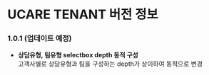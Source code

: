 # UCARE TENANT 버전 정보

### 1.0.1 (업데이트 예정)
- **상담유형, 팀유형 selectbox depth 동적 구성**   
고객사별로 상담유형과 팀을 구성하는 depth가 상이하여 동적으로 변경